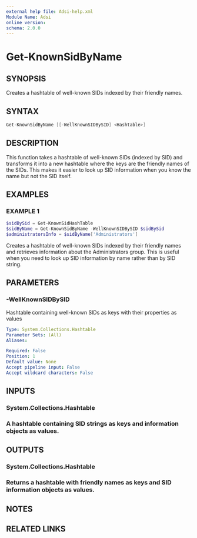 ```yaml
---
external help file: Adsi-help.xml
Module Name: Adsi
online version:
schema: 2.0.0
---
```


# Get-KnownSidByName

## SYNOPSIS
Creates a hashtable of well-known SIDs indexed by their friendly names.

## SYNTAX

```powershell
Get-KnownSidByName [[-WellKnownSIDBySID] <Hashtable>]
```

## DESCRIPTION
This function takes a hashtable of well-known SIDs (indexed by SID) and
transforms it into a new hashtable where the keys are the friendly names
of the SIDs.
This makes it easier to look up SID information when you
know the name but not the SID itself.

## EXAMPLES

### EXAMPLE 1
```powershell
$sidBySid = Get-KnownSidHashTable
$sidByName = Get-KnownSidByName -WellKnownSIDBySID $sidBySid
$administratorsInfo = $sidByName['Administrators']
```

Creates a hashtable of well-known SIDs indexed by their friendly names and retrieves
information about the Administrators group.
This is useful when you need to look up
SID information by name rather than by SID string.

## PARAMETERS

### -WellKnownSIDBySID
Hashtable containing well-known SIDs as keys with their properties as values

```yaml
Type: System.Collections.Hashtable
Parameter Sets: (All)
Aliases:

Required: False
Position: 1
Default value: None
Accept pipeline input: False
Accept wildcard characters: False
```

## INPUTS

### System.Collections.Hashtable
### A hashtable containing SID strings as keys and information objects as values.
## OUTPUTS

### System.Collections.Hashtable
### Returns a hashtable with friendly names as keys and SID information objects as values.
## NOTES

## RELATED LINKS

